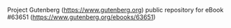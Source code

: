 Project Gutenberg (https://www.gutenberg.org) public repository for
eBook #63651 (https://www.gutenberg.org/ebooks/63651)

